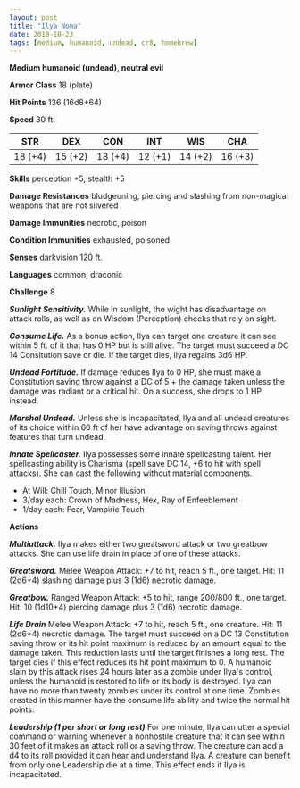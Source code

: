 ```yaml
---
layout: post
title: "Ilya Noma"
date: 2018-10-23
tags: [medium, humanoid, undead, cr8, homebrew]
---
```


**Medium humanoid (undead), neutral evil**

**Armor Class** 18 (plate)

**Hit Points** 136 (16d8+64)

**Speed** 30 ft.

|   STR   |   DEX   |   CON   |   INT   |   WIS   |   CHA   |
|:-----:|:-----:|:-----:|:-----:|:-----:|:-----:|
| 18 (+4) | 15 (+2) | 18 (+4) | 12 (+1) | 14 (+2) | 16 (+3) |

**Skills** perception +5, stealth +5

**Damage Resistances** bludgeoning, piercing and slashing from non-magical weapons that are not silvered

**Damage Immunities** necrotic, poison

**Condition Immunities** exhausted, poisoned

**Senses** darkvision 120 ft.

**Languages** common, draconic

**Challenge** 8

***Sunlight Sensitivity.*** While in sunlight, the wight has disadvantage on attack rolls, as well as on Wisdom (Perception) checks that rely on sight.

***Consume Life.*** As a bonus action, Ilya can target one creature it can see within 5 ft. of it that has 0 HP but is still alive.  The target must succeed a DC 14 Consitution save or die.  If the target dies, Ilya regains 3d6 HP.

***Undead Fortitude.*** If damage reduces Ilya to 0 HP, she must make a Constitution saving throw against a DC of 5 + the damage taken unless the damage was radiant or a critical hit.  On a success, she drops to 1 HP instead.

***Marshal Undead.*** Unless she is incapacitated, Ilya and all undead creatures of its choice within 60 ft of her have advantage on saving throws against features that turn undead.

***Innate Spellcaster.*** Ilya possesses some innate spellcasting talent.  Her spellcasting ability is Charisma (spell save DC 14, +6 to hit with spell attacks).  She can cast the following without material components.

* At Will: Chill Touch, Minor Illusion
* 3/day each: Crown of Madness, Hex, Ray of Enfeeblement
* 1/day each: Fear, Vampiric Touch

**Actions**

***Multiattack.*** Ilya makes either two greatsword attack or two greatbow attacks.  She can use life drain in place of one of these attacks.

***Greatsword.*** Melee Weapon Attack: +7 to hit, reach 5 ft., one target. Hit: 11 (2d6+4) slashing damage plus 3 (1d6) necrotic damage.

***Greatbow.*** Ranged Weapon Attack: +5 to hit, range 200/800 ft., one target. Hit: 10 (1d10+4) piercing damage plus 3 (1d6) necrotic damage.

***Life Drain*** Melee Weapon Attack: +7 to hit, reach 5 ft., one creature. Hit: 11 (2d6+4) necrotic damage. The target must succeed on a DC 13 Constitution saving throw or its hit point maximum is reduced by an amount equal to the damage taken. This reduction lasts until the target finishes a long rest. The target dies if this effect reduces its hit point maximum to 0.  A humanoid slain by this attack rises 24 hours later as a zombie under Ilya's control, unless the humanoid is restored to life or its body is destroyed. Ilya can have no more than twenty zombies under its control at one time.  Zombies created in this manner have the consume life ability and twice the normal hit points. 

***Leadership (1 per short or long rest)*** For one minute, Ilya can utter a special command or warning whenever a nonhostile creature that it can see within 30 feet of it makes an attack roll or a saving throw. The creature can add a d4 to its roll provided it can hear and understand Ilya. A creature can benefit from only one Leadership die at a time. This effect ends if Ilya is incapacitated.